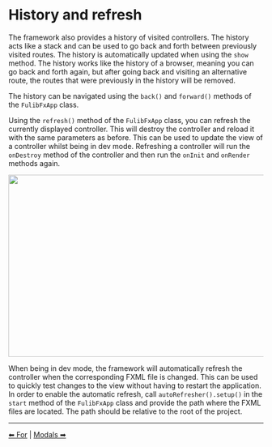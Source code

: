 # History and refresh

The framework also provides a history of visited controllers. The history acts like a stack and can be
used to go back and forth between previously visited routes. The history is automatically updated when using the `show`
method. The history works like the history of a browser, meaning you can go back and forth again, but after going back
and visiting an alternative route, the routes that were previously in the history will be removed.

The history can be navigated using the `back()` and `forward()` methods of the `FulibFxApp` class.

Using the `refresh()` method of the `FulibFxApp` class, you can refresh the currently displayed controller. This will
destroy the controller and reload it with the same parameters as before. This can be used to update the view of a
controller whilst being in dev mode. Refreshing a controller will run the `onDestroy` method of the controller and then
run the `onInit` and `onRender` methods again.

<img width="640" height="360" src=".github/assets/hot-reload.gif">

When being in dev mode, the framework will automatically refresh the controller when the corresponding FXML file is
changed. This can be used to quickly test changes to the view without having to restart the application. In order to
enable the automatic refresh, call `autoRefresher().setup()` in the `start` method of the `FulibFxApp` class and 
provide the path where the FXML files are located. The path should be relative to the root of the project.

---

[⬅ For](2-for.md) | [Modals ➡](4-modals.md)